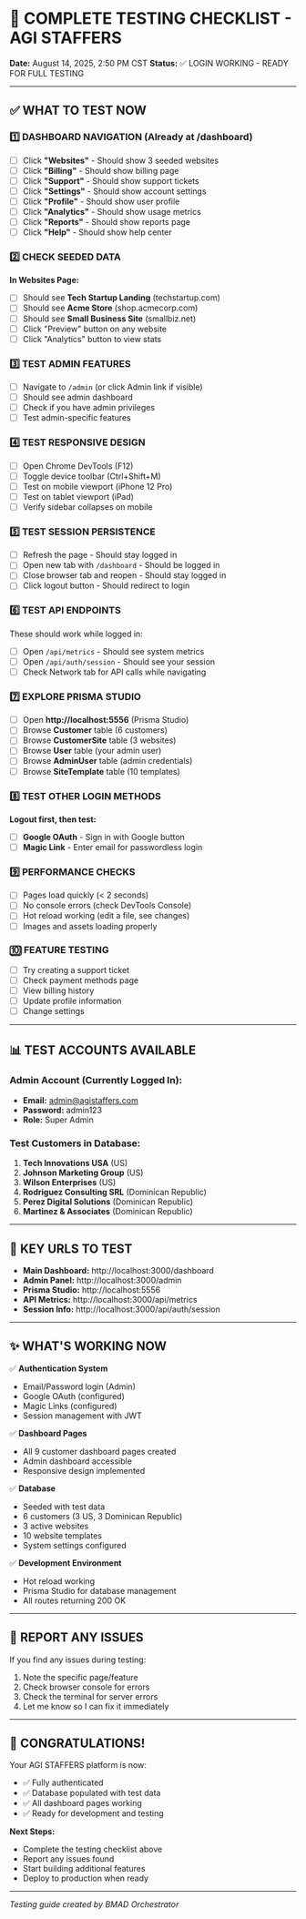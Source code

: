 # 🧪 COMPLETE TESTING CHECKLIST - AGI STAFFERS

**Date:** August 14, 2025, 2:50 PM CST
**Status:** ✅ LOGIN WORKING - READY FOR FULL TESTING

---

## ✅ WHAT TO TEST NOW

### 1️⃣ DASHBOARD NAVIGATION (Already at /dashboard)
- [ ] Click **"Websites"** - Should show 3 seeded websites
- [ ] Click **"Billing"** - Should show billing page
- [ ] Click **"Support"** - Should show support tickets
- [ ] Click **"Settings"** - Should show account settings
- [ ] Click **"Profile"** - Should show user profile
- [ ] Click **"Analytics"** - Should show usage metrics
- [ ] Click **"Reports"** - Should show reports page
- [ ] Click **"Help"** - Should show help center

### 2️⃣ CHECK SEEDED DATA
**In Websites Page:**
- [ ] Should see **Tech Startup Landing** (techstartup.com)
- [ ] Should see **Acme Store** (shop.acmecorp.com)
- [ ] Should see **Small Business Site** (smallbiz.net)
- [ ] Click "Preview" button on any website
- [ ] Click "Analytics" button to view stats

### 3️⃣ TEST ADMIN FEATURES
- [ ] Navigate to `/admin` (or click Admin link if visible)
- [ ] Should see admin dashboard
- [ ] Check if you have admin privileges
- [ ] Test admin-specific features

### 4️⃣ TEST RESPONSIVE DESIGN
- [ ] Open Chrome DevTools (F12)
- [ ] Toggle device toolbar (Ctrl+Shift+M)
- [ ] Test on mobile viewport (iPhone 12 Pro)
- [ ] Test on tablet viewport (iPad)
- [ ] Verify sidebar collapses on mobile

### 5️⃣ TEST SESSION PERSISTENCE
- [ ] Refresh the page - Should stay logged in
- [ ] Open new tab with `/dashboard` - Should be logged in
- [ ] Close browser tab and reopen - Should stay logged in
- [ ] Click logout button - Should redirect to login

### 6️⃣ TEST API ENDPOINTS
These should work while logged in:
- [ ] Open `/api/metrics` - Should see system metrics
- [ ] Open `/api/auth/session` - Should see your session
- [ ] Check Network tab for API calls while navigating

### 7️⃣ EXPLORE PRISMA STUDIO
- [ ] Open **http://localhost:5556** (Prisma Studio)
- [ ] Browse **Customer** table (6 customers)
- [ ] Browse **CustomerSite** table (3 websites)
- [ ] Browse **User** table (your admin user)
- [ ] Browse **AdminUser** table (admin credentials)
- [ ] Browse **SiteTemplate** table (10 templates)

### 8️⃣ TEST OTHER LOGIN METHODS
**Logout first, then test:**
- [ ] **Google OAuth** - Sign in with Google button
- [ ] **Magic Link** - Enter email for passwordless login

### 9️⃣ PERFORMANCE CHECKS
- [ ] Pages load quickly (< 2 seconds)
- [ ] No console errors (check DevTools Console)
- [ ] Hot reload working (edit a file, see changes)
- [ ] Images and assets loading properly

### 🔟 FEATURE TESTING
- [ ] Try creating a support ticket
- [ ] Check payment methods page
- [ ] View billing history
- [ ] Update profile information
- [ ] Change settings

---

## 📊 TEST ACCOUNTS AVAILABLE

### Admin Account (Currently Logged In):
- **Email:** admin@agistaffers.com
- **Password:** admin123
- **Role:** Super Admin

### Test Customers in Database:
1. **Tech Innovations USA** (US)
2. **Johnson Marketing Group** (US)
3. **Wilson Enterprises** (US)
4. **Rodriguez Consulting SRL** (Dominican Republic)
5. **Perez Digital Solutions** (Dominican Republic)
6. **Martinez & Associates** (Dominican Republic)

---

## 🎯 KEY URLS TO TEST

- **Main Dashboard:** http://localhost:3000/dashboard
- **Admin Panel:** http://localhost:3000/admin
- **Prisma Studio:** http://localhost:5556
- **API Metrics:** http://localhost:3000/api/metrics
- **Session Info:** http://localhost:3000/api/auth/session

---

## ✨ WHAT'S WORKING NOW

✅ **Authentication System**
- Email/Password login (Admin)
- Google OAuth (configured)
- Magic Links (configured)
- Session management with JWT

✅ **Dashboard Pages**
- All 9 customer dashboard pages created
- Admin dashboard accessible
- Responsive design implemented

✅ **Database**
- Seeded with test data
- 6 customers (3 US, 3 Dominican Republic)
- 3 active websites
- 10 website templates
- System settings configured

✅ **Development Environment**
- Hot reload working
- Prisma Studio for database management
- All routes returning 200 OK

---

## 🐛 REPORT ANY ISSUES

If you find any issues during testing:
1. Note the specific page/feature
2. Check browser console for errors
3. Check the terminal for server errors
4. Let me know so I can fix it immediately

---

## 🎉 CONGRATULATIONS!

Your AGI STAFFERS platform is now:
- ✅ Fully authenticated
- ✅ Database populated with test data
- ✅ All dashboard pages working
- ✅ Ready for development and testing

**Next Steps:**
- Complete the testing checklist above
- Report any issues found
- Start building additional features
- Deploy to production when ready

---

*Testing guide created by BMAD Orchestrator*
